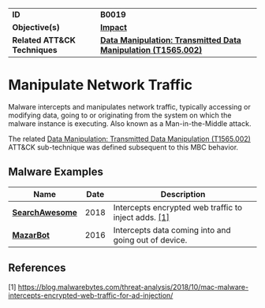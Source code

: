 
<table>
<tr>
<td><b>ID</b></td>
<td><b>B0019</b></td>
</tr>
<tr>
<td><b>Objective(s)</b></td>
<td><b><a href="../impact">Impact</a></b></td>
</tr>
<tr>
<td><b>Related ATT&CK Techniques</b></td>
<td><b><a href="https://attack.mitre.org/techniques/T1565/002/">Data Manipulation: Transmitted Data Manipulation (T1565.002)</a></b></td>
</tr>
</table>


Manipulate Network Traffic
==========================
Malware intercepts and manipulates network traffic, typically accessing or modifying data, going to or originating from the system on which the malware instance is executing. Also known as a Man-in-the-Middle attack.

The related [Data Manipulation: Transmitted Data Manipulation (T1565.002)](https://attack.mitre.org/techniques/T1565/002/) ATT&CK sub-technique was defined subsequent to this MBC behavior.

Malware Examples
----------------
|Name|Date|Description|
|---|---|---|
|[**SearchAwesome**](../xample-malware/searchawesome.md)|2018|Intercepts encrypted web traffic to inject adds. [[1]](#1)|
|[**MazarBot**](../xample-malware/mazarbot.md)|2016|Intercepts data coming into and going out of device.|

References
----------
<a name="1">[1]</a> https://blog.malwarebytes.com/threat-analysis/2018/10/mac-malware-intercepts-encrypted-web-traffic-for-ad-injection/
